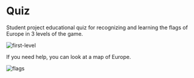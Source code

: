 # Quiz
Student project educational quiz for recognizing and learning the flags of Europe in 3 levels of the game.

![first-level](https://user-images.githubusercontent.com/16460530/153604657-1d9b96a4-df69-41fc-a77c-43077736076a.gif)


If you need help, you can look at a map of Europe.


![flags](https://user-images.githubusercontent.com/16460530/153605775-31c8482b-e9fb-4b5d-a5e8-bf6844435228.gif)
